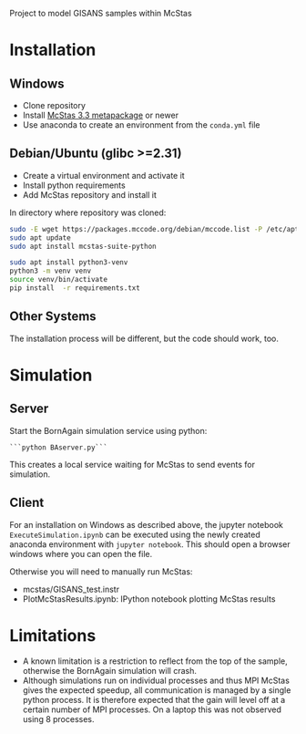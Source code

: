 Project to model GISANS samples within McStas

Installation
============

Windows
-------

* Clone repository 
* Install [McStas 3.3 metapackage](https://download.mcstas.org/mcstas-3.3/windows/McStas-Metapackage-3.3-win64.exe) or newer
* Use anaconda to create an environment from the `conda.yml` file

Debian/Ubuntu (glibc >=2.31)
----------------------------

* Create a virtual environment and activate it
* Install python requirements
* Add McStas repository and install it

In directory where repository was cloned:
```bash
sudo -E wget https://packages.mccode.org/debian/mccode.list -P /etc/apt/sources.list.d
sudo apt update
sudo apt install mcstas-suite-python

sudo apt install python3-venv
python3 -m venv venv
source venv/bin/activate
pip install  -r requirements.txt
```

Other Systems
-------------

The installation process will be different, but the code should work, too.


Simulation
==========

Server
------

Start the BornAgain simulation service using python:

    ```python BAserver.py```

This creates a local service waiting for McStas to send events for simulation.

Client
------

For an installation on Windows as described above, the jupyter notebook `ExecuteSimulation.ipynb` can
be executed using the newly created anaconda environment with `jupyter notebook`.
This should open a browser windows where you can open the file.

Otherwise you will need to manually run McStas:

- mcstas/GISANS_test.instr 
- PlotMcStasResults.ipynb: IPython notebook plotting McStas results

Limitations
===========

* A known limitation is a restriction to reflect from the top of the sample, 
  otherwise the BornAgain simulation will crash.
* Although simulations run on individual processes and thus MPI McStas gives 
  the expected speedup, all communication is managed by a single python process.
  It is therefore expected that the gain will level off at a certain number of
  MPI processes. On a laptop this was not observed using 8 processes.